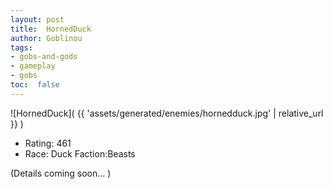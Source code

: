 ```yaml
---
layout: post
title:  HornedDuck
author: Goblinou
tags:
- gobs-and-gods
- gameplay
- gobs
toc:  false
---
```


![HornedDuck]( {{ 'assets/generated/enemies/hornedduck.jpg' | relative_url }} )
- Rating: 461
- Race: Duck  Faction:Beasts

(Details coming soon... )